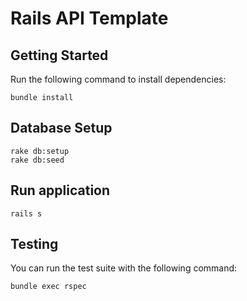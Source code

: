 # Rails API Template

## Getting Started

Run the following command to install dependencies:

```
bundle install
```

## Database Setup

```
rake db:setup
rake db:seed
```

## Run application
```
rails s
```

## Testing

You can run the test suite with the following command:

```
bundle exec rspec
```
